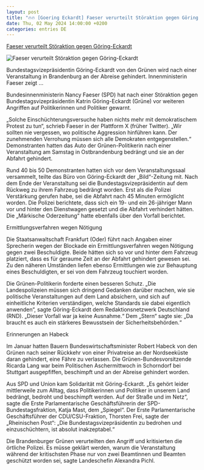 ```yaml
---
layout: post
title: "🔥🔥 [Goering Eckardt] Faeser verurteilt Störaktion gegen Göring-Eckardt"
date: Thu, 02 May 2024 14:00:00 +0200
categories: entries DE
---
```

[Faeser verurteilt Störaktion gegen Göring-Eckardt](https://www.schwaebische.de/politik/faeser-verurteilt-stoeraktion-gegen-goering-eckardt-2492711)

![Faeser verurteilt Störaktion gegen Göring-Eckardt](https://cdn.schwaebische.de/2024/05/02/02bdd1d7-fad5-4044-8eff-f25f4961fc78.jpeg)

Bundestagsvizepräsidentin Göring-Eckardt von den Grünen wird nach einer Veranstaltung in Brandenburg an der Abreise gehindert. Innenministerin Faeser zeigt ...

Bundesinnenministerin Nancy Faeser (SPD) hat nach einer Störaktion gegen Bundestagsvizepräsidentin Katrin Göring-Eckardt (Grüne) vor weiteren Angriffen auf Politikerinnen und Politiker gewarnt.

„Solche Einschüchterungsversuche haben nichts mehr mit demokratischem Protest zu tun“, schrieb Faeser in der Plattform X (früher Twitter). „Wir sollten nie vergessen, wo politische Aggression hinführen kann. Der zunehmenden Verrohung müssen sich alle Demokraten entgegenstellen.“ Demonstranten hatten das Auto der Grünen-Politikerin nach einer Veranstaltung am Samstag in Ostbrandenburg bedrängt und sie an der Abfahrt gehindert.

Rund 40 bis 50 Demonstranten hatten sich vor dem Veranstaltungssaal versammelt, teilte das Büro von Göring-Eckardt der „Bild“-Zeitung mit. Nach dem Ende der Veranstaltung sei die Bundestagsvizepräsidentin auf dem Rückweg zu ihrem Fahrzeug bedrängt worden. Erst als die Polizei Verstärkung gerufen habe, sei die Abfahrt nach 45 Minuten ermöglicht worden. Die Polizei berichtete, dass sich ein 19- und ein 26-jähriger Mann vor und hinter den Dienstwagen gesetzt und die Abfahrt verhindert hätten. Die „Märkische Oderzeitung“ hatte ebenfalls über den Vorfall berichtet.

Ermittlungsverfahren wegen Nötigung

Die Staatsanwaltschaft Frankfurt (Oder) führt nach Angaben einer Sprecherin wegen der Blockade ein Ermittlungsverfahren wegen Nötigung gegen zwei Beschuldigte. Beide hätten sich so vor und hinter dem Fahrzeug platziert, dass es für geraume Zeit an der Abfahrt gehindert gewesen sei. Zu den näheren Umständen liefen ebenso Ermittlungen wie zur Behauptung eines Beschuldigten, er sei von dem Fahrzeug touchiert worden.

Die Grünen-Politikerin forderte einen besseren Schutz. „Die Landespolizeien müssen sich dringend Gedanken darüber machen, wie sie politische Veranstaltungen auf dem Land absichern, und sich auf einheitliche Kriterien verständigen, welche Standards sie dabei eigentlich anwenden“, sagte Göring-Eckardt dem Redaktionsnetzwerk Deutschland (RND). „Dieser Vorfall war ja keine Ausnahme.“ Dem „Stern“ sagte sie: „Da braucht es auch ein stärkeres Bewusstsein der Sicherheitsbehörden.“

Erinnerungen an Habeck

Im Januar hatten Bauern Bundeswirtschaftsminister Robert Habeck von den Grünen nach seiner Rückkehr von einer Privatreise an der Nordseeküste daran gehindert, eine Fähre zu verlassen. Die Grünen-Bundesvorsitzende Ricarda Lang war beim Politischen Aschermittwoch in Schorndorf bei Stuttgart ausgepfiffen, beschimpft und an der Abreise gehindert worden.

Aus SPD und Union kam Solidarität mit Göring-Eckardt. „Es gehört leider mittlerweile zum Alltag, dass Politikerinnen und Politiker in unserem Land bedrängt, bedroht und beschimpft werden. Auf der Straße und im Netz“, sagte die Erste Parlamentarische Geschäftsführerin der SPD-Bundestagsfraktion, Katja Mast, dem „Spiegel“. Der Erste Parlamentarische Geschäftsführer der CDU/CSU-Fraktion, Thorsten Frei, sagte der „Rheinischen Post“: „Die Bundestagsvizepräsidentin zu bedrohen und einzuschüchtern, ist absolut inakzeptabel.“

Die Brandenburger Grünen verurteilten den Angriff und kritisierten die örtliche Polizei. Es müsse geklärt werden, warum die Veranstaltung während der kritischsten Phase nur von zwei Beamtinnen und Beamten geschützt worden sei, sagte Landeschefin Alexandra Pichl.

